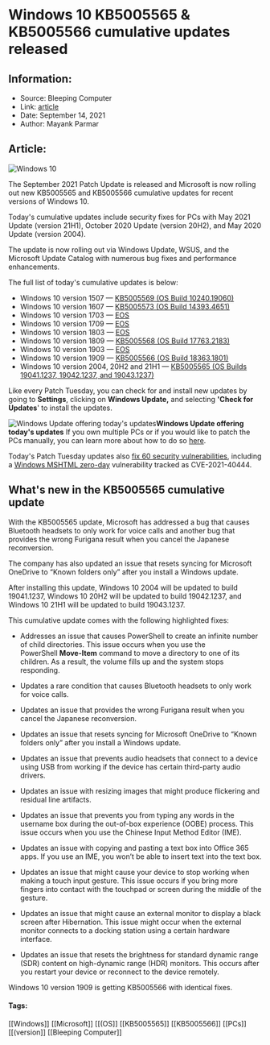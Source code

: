 # Windows 10 KB5005565 & KB5005566 cumulative updates released
### 

## Information:
+ Source: Bleeping Computer
+ Link: [article](https://www.bleepingcomputer.com/news/microsoft/windows-10-kb5005565-and-kb5005566-cumulative-updates-released/)
+ Date: September 14, 2021
+ Author: Mayank Parmar


## Article:
![Windows 10](https://www.bleepstatic.com/content/hl-images/2021/01/25/Windows-10.jpg)


The September 2021 Patch Update is released and Microsoft is now rolling out new KB5005565 and KB5005566 cumulative updates for recent versions of Windows 10.


Today's cumulative updates include security fixes for PCs with May 2021 Update (version 21H1), October 2020 Update (version 20H2), and May 2020 Update (version 2004).


The update is now rolling out via Windows Update, WSUS, and the Microsoft Update Catalog with numerous bug fixes and performance enhancements.


The full list of today's cumulative updates is below:


* Windows 10 version 1507 — [KB5005569 (OS Build 10240.19060)](https://support.microsoft.com/topic/0de156d8-d616-49bb-ad8d-3cf352611ca4)
* Windows 10 version 1607 — [KB5005573 (OS Build 14393.4651)](https://support.microsoft.com/topic/48853795-3857-4485-a2bf-f15b39464b41)
* Windows 10 version 1703 — [EOS](https://support.microsoft.com/en-us/topic/windows-10-update-history-83aa43c0-82e0-92d8-1580-10642c9ed612)
* Windows 10 version 1709 — [EOS](https://docs.microsoft.com/en-us/lifecycle/announcements/windows-10-1709-end-of-servicing)
* Windows 10 version 1803 — [EOS](https://docs.microsoft.com/en-us/lifecycle/announcements/windows-10-1803-1809-end-of-servicing)
* Windows 10 version 1809 — [KB5005568 (OS Build 17763.2183)](https://support.microsoft.com/topic/d19b2778-204a-4c09-a0c3-23dc28d5deac)
* Windows 10 version 1903 — [EOS](https://docs.microsoft.com/en-us/lifecycle/announcements/windows-10-1903-end-of-servicing)
* Windows 10 version 1909 — [KB5005566 (OS Build 18363.1801)](https://support.microsoft.com/topic/c2535eb5-9e8a-4127-a923-0c6a643bba1d)
* Windows 10 version 2004, 20H2 and 21H1 — [KB5005565 (OS Builds 19041.1237, 19042.1237, and 19043.1237)](https://support.microsoft.com/topic/292cf8ed-f97b-4cd8-9883-32b71e3e6b44)


Like every Patch Tuesday, you can check for and install new updates by going to **Settings**, clicking on **Windows Update,** and selecting **'Check for Updates**' to install the updates.



![Windows Update offering today's updates](https://www.bleepstatic.com/images/news/Microsoft/p/september-2021-patch-tuesday.jpg)**Windows Update offering today's updates**
If you own multiple PCs or if you would like to patch the PCs manually, you can learn more about how to do so [here](https://www.bleepingcomputer.com/news/microsoft/how-to-manually-install-windows-10-cumulative-updates/).


Today's Patch Tuesday updates also [fix 60 security vulnerabilities](https://www.bleepingcomputer.com/news/microsoft/microsoft-september-2021-patch-tuesday-fixes-2-zero-days-60-flaws/), including a [Windows MSHTML zero-day](https://www.bleepingcomputer.com/news/microsoft/windows-mshtml-zero-day-exploits-shared-on-hacking-forums/) vulnerability tracked as CVE-2021-40444.


What's new in the KB5005565 cumulative update
---------------------------------------------


With the KB5005565 update, Microsoft has addressed a bug that causes Bluetooth headsets to only work for voice calls and another bug that provides the wrong Furigana result when you cancel the Japanese reconversion.


The company has also updated an issue that resets syncing for Microsoft OneDrive to “Known folders only” after you install a Windows update.


After installing this update, Windows 10 2004 will be updated to build 19041.1237, Windows 10 20H2 will be updated to build 19042.1237, and Windows 10 21H1 will be updated to build 19043.1237.


This cumulative update comes with the following highlighted fixes:


* Addresses an issue that causes PowerShell to create an infinite number of child directories. This issue occurs when you use the PowerShell **Move-Item** command to move a directory to one of its children. As a result, the volume fills up and the system stops responding.


* Updates a rare condition that causes Bluetooth headsets to only work for voice calls.


* Updates an issue that provides the wrong Furigana result when you cancel the Japanese reconversion.


* Updates an issue that resets syncing for Microsoft OneDrive to “Known folders only” after you install a Windows update.


* Updates an issue that prevents audio headsets that connect to a device using USB from working if the device has certain third-party audio drivers.


* Updates an issue with resizing images that might produce flickering and residual line artifacts.


* Updates an issue that prevents you from typing any words in the username box during the out-of-box experience (OOBE) process. This issue occurs when you use the Chinese Input Method Editor (IME).


* Updates an issue with copying and pasting a text box into Office 365 apps. If you use an IME, you won’t be able to insert text into the text box.


* Updates an issue that might cause your device to stop working when making a touch input gesture. This issue occurs if you bring more fingers into contact with the touchpad or screen during the middle of the gesture.


* Updates an issue that might cause an external monitor to display a black screen after Hibernation. This issue might occur when the external monitor connects to a docking station using a certain hardware interface.


* Updates an issue that resets the brightness for standard dynamic range (SDR) content on high-dynamic range (HDR) monitors. This occurs after you restart your device or reconnect to the device remotely. 




Windows 10 version 1909 is getting KB5005566 with identical fixes.




#### Tags:
[[Windows]] [[Microsoft]] [[(OS]] [[KB5005565]] [[KB5005566]] [[PCs]] [[(version]] [[Bleeping Computer]]
